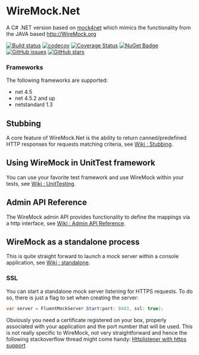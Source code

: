 # WireMock.Net
A C# .NET version based on [mock4net](https://github.com/alexvictoor/mock4net) which mimics the functionality from the JAVA based http://WireMock.org

[![Build status](https://ci.appveyor.com/api/projects/status/b3n6q3ygbww4lyls?svg=true)](https://ci.appveyor.com/project/StefH/wiremock-net)
[![codecov](https://codecov.io/gh/StefH/WireMock.Net/branch/master/graph/badge.svg)](https://codecov.io/gh/StefH/WireMock.Net)
[![Coverage Status](https://coveralls.io/repos/github/StefH/WireMock.Net/badge.svg?branch=master)](https://coveralls.io/github/StefH/WireMock.Net?branch=master)
[![NuGet Badge](https://buildstats.info/nuget/WireMock.Net)](https://www.nuget.org/packages/WireMock.Net)
[![GitHub issues](https://img.shields.io/github/issues/StefH/WireMock.Net.svg)](https://github.com/StefH/WireMock.Net/issues)
[![GitHub stars](https://img.shields.io/github/stars/StefH/WireMock.Net.svg)](https://github.com/StefH/WireMock.Net/stargazers)

### Frameworks
The following frameworks are supported:
- net 4.5
- net 4.5.2 and up
- netstandard 1.3

## Stubbing
A core feature of WireMock.Net is the ability to return canned/predefined HTTP responses for requests matching criteria, see [Wiki : Stubbing](https://github.com/StefH/WireMock.Net/wiki/Stubbing).

## Using WireMock in UnitTest framework
You can use your favorite test framework and use WireMock within your tests, see
[Wiki : UnitTesting](https://github.com/StefH/WireMock.Net/wiki/Using-WireMock-in-UnitTests).

## Admin API Reference
The WireMock admin API provides functionality to define the mappings via a http interface, see [Wiki : Admin API Reference](https://github.com/StefH/WireMock.Net/wiki/Admin-API-Reference).

## WireMock as a standalone process
This is quite straight forward to launch a mock server within a console application, see [Wiki : standalone](https://github.com/StefH/WireMock.Net/wiki/WireMock-as-a-standalone-process).

### SSL
You can start a standalone mock server listening for HTTPS requests. To do so, there is just a flag to set when creating the server:
```csharp
var server = FluentMockServer.Start(port: 8443, ssl: true);
```
Obviously you need a certificate registered on your box, properly associated with your application and the port number that will be used. This is not really specific to WireMock, not very straightforward and hence the following stackoverflow thread might come handy: [Httplistener with https support](http://stackoverflow.com/questions/11403333/httplistener-with-https-support)
